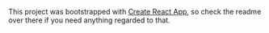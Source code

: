 This project was bootstrapped with [Create React App](https://github.com/facebookincubator/create-react-app), so check the readme over there if you need anything regarded to that.
